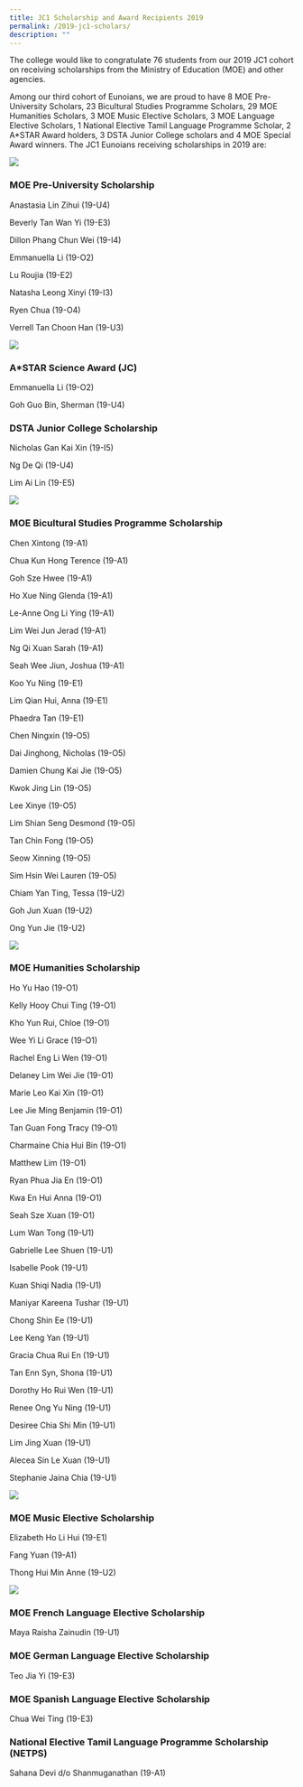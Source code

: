 ```yaml
---
title: JC1 Scholarship and Award Recipients 2019
permalink: /2019-jc1-scholars/
description: ""
---
```

The college would like to congratulate 76 students from our 2019 JC1 cohort on receiving scholarships from the Ministry of Education (MOE) and other agencies.

Among our third cohort of Eunoians, we are proud to have 8 MOE Pre-University Scholars, 23 Bicultural Studies Programme Scholars, 29 MOE Humanities Scholars, 3 MOE Music Elective Scholars, 3 MOE Language Elective Scholars, 1 National Elective Tamil Language Programme Scholar, 2 A\*STAR Award holders, 3 DSTA Junior College scholars and 4 MOE Special Award winners. The JC1 Eunoians receiving scholarships in 2019 are:

![](/images/2019-Scholars-MPU.jpg)

### MOE Pre-University Scholarship

Anastasia Lin Zihui (19-U4)

Beverly Tan Wan Yi (19-E3)

Dillon Phang Chun Wei (19-I4)

Emmanuella Li (19-O2)

Lu Roujia (19-E2)

Natasha Leong Xinyi (19-I3)

Ryen Chua (19-O4)

Verrell Tan Choon Han (19-U3)

![](/images/2019-Scholars-Ext.jpg)

### A\*STAR Science Award (JC)

Emmanuella Li (19-O2)

Goh Guo Bin, Sherman (19-U4)

### DSTA Junior College Scholarship

Nicholas Gan Kai Xin (19-I5)

Ng De Qi (19-U4)

Lim Ai Lin (19-E5)

![](/images/2019-Scholars-BSP.jpg)

### MOE Bicultural Studies Programme Scholarship

Chen Xintong (19-A1)

Chua Kun Hong Terence (19-A1)

Goh Sze Hwee (19-A1)

Ho Xue Ning Glenda (19-A1)

Le-Anne Ong Li Ying (19-A1)

Lim Wei Jun Jerad (19-A1)

Ng Qi Xuan Sarah (19-A1)

Seah Wee Jiun, Joshua (19-A1)

Koo Yu Ning (19-E1)

Lim Qian Hui, Anna (19-E1)

Phaedra Tan (19-E1)

Chen Ningxin (19-O5)

Dai Jinghong, Nicholas (19-O5)

Damien Chung Kai Jie (19-O5)

Kwok Jing Lin (19-O5)

Lee Xinye (19-O5)

Lim Shian Seng Desmond (19-O5)

Tan Chin Fong (19-O5)

Seow Xinning (19-O5)

Sim Hsin Wei Lauren (19-O5)

Chiam Yan Ting, Tessa (19-U2)

Goh Jun Xuan (19-U2)

Ong Yun Jie (19-U2)

![](/images/2019-Scholars-HSP.jpeg)

### MOE Humanities Scholarship

Ho Yu Hao (19-O1)

Kelly Hooy Chui Ting (19-O1)

Kho Yun Rui, Chloe (19-O1)

Wee Yi Li Grace (19-O1)

Rachel Eng Li Wen (19-O1)

Delaney Lim Wei Jie (19-O1)

Marie Leo Kai Xin (19-O1)

Lee Jie Ming Benjamin (19-O1)

Tan Guan Fong Tracy (19-O1)

Charmaine Chia Hui Bin (19-O1)

Matthew Lim (19-O1)

Ryan Phua Jia En (19-O1)

Kwa En Hui Anna (19-O1)

Seah Sze Xuan (19-O1)

Lum Wan Tong (19-U1)

Gabrielle Lee Shuen (19-U1)

Isabelle Pook (19-U1)

Kuan Shiqi Nadia (19-U1)

Maniyar Kareena Tushar (19-U1)

Chong Shin Ee (19-U1)

Lee Keng Yan (19-U1)

Gracia Chua Rui En (19-U1)

Tan Enn Syn, Shona (19-U1)

Dorothy Ho Rui Wen (19-U1)

Renee Ong Yu Ning (19-U1)

Desiree Chia Shi Min (19-U1)

Lim Jing Xuan (19-U1)

Alecea Sin Le Xuan (19-U1)

Stephanie Jaina Chia (19-U1)

![](/images/2019-Scholars-MEP.jpg)

### MOE Music Elective Scholarship

Elizabeth Ho Li Hui (19-E1)

Fang Yuan (19-A1)

Thong Hui Min Anne (19-U2)

![](/images/2019-Scholars-LEP.jpg)

### MOE French Language Elective Scholarship

Maya Raisha Zainudin (19-U1)

### MOE German Language Elective Scholarship


Teo Jia Yi (19-E3)

### MOE Spanish Language Elective Scholarship

Chua Wei Ting (19-E3)

### National Elective Tamil Language Programme Scholarship (NETPS)

Sahana Devi d/o Shanmuganathan (19-A1)